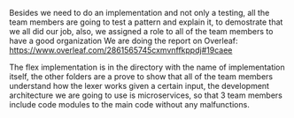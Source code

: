 Besides we need to do an implementation and not only a testing, all the team members are going to test a pattern and explain it, to demostrate that we all did our job, also, we assigned a role to all of the team members to have a good organization
We are doing the report on Overleaf: https://www.overleaf.com/2861565745cxmvnffkppdj#19caee

The flex implementation is in the directory with the name of implementation itself,
the other folders are a prove to show that all of the team members understand how the
lexer works given a certain input, the development architecture we are going to use is microservices, so that 3 team members include code modules to the main code without any malfunctions.